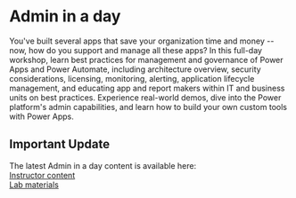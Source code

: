 # Admin in a day
You've built several apps that save your organization time and money -- now, how do you support and manage all these apps? In this full-day workshop, learn best practices for management and governance of Power Apps and Power Automate, including architecture overview, security considerations, licensing, monitoring, alerting, application lifecycle management, and educating app and report makers within IT and business units on best practices. Experience real-world demos, dive into the Power platform's admin capabilities, and learn how to build your own custom tools with Power Apps.

## Important Update
The latest Admin in a day content is available here:<br>
[Instructor content](https://aka.ms/AdminAppsInst)<br>
[Lab materials](https://aka.ms/adminIADApps)

